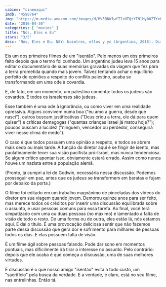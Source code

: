 ```yaml
---
cabine: "cinemaqui"
imdb: "4598764"
img: "https://m.media-amazon.com/images/M/MV5BNWIwYTIzNTQtYTNlMy00ZTYxLWFjNmUtMjRiYTc1YzZjMjhlXkEyXkFqcGdeQXVyMTY3MTIwMTg@._V1_SY150_CR2,0,101,150_.jpg"
date: "2016-04-30"
categories: [ "movies" ]
title: "Nós, Eles e Eu"
stars: "3/5"
desc: "Nós, Eles e Eu. NEY: Nosotros, ellos y yo (Argentina, 2015). Dirigido por Nicolás Avruj. Escrito por Nicolás Avruj, Alejandro Dujovne, Andrea Kleinman. Com Nur Al Levi, Frieda Geffner, Abu Harbed, Sebastián Muller, Iosef Shai."
---
```

Eis um dos primeiros filmes de um "isentão". Pelo menos um dos primeiros feito depois que o termo foi cunhado. Um argentino judeu leva 15 anos para editar o documentário de suas memórias gravadas da viagem que fez para a terra prometida quando mais jovem. Talvez tentando achar o equilíbrio perfeito de opiniões a respeito do conflito palestino, acaba se transformando em uma ode à covardia.

E, de fato, em um momento, um palestino comenta: todos os judeus são covardes. E todos os israelenses são judeus.

Esse também é uma ode à ignorância, ou como viver em uma realidade opressiva. Alguns convivem numa boa ("eu amo a guerra, desde que nasci"), outros buscam justificativas ("Deus criou a terra, ele dá para quem quiser") e críticas demagogas ("quantas crianças Israel já matou hoje?"); poucos buscam a lucidez ("ninguém, vencedor ou perdedor, conseguirá viver nesse clima de medo").

O caso é que todos possuem uma opinião a respeito, e todos se abrem mais cedo ou mais tarde. A função do diretor aqui é se fingir de isento, mas paulatinamente tecer sua visão pacifista pró-Israel, mas nunca tendenciosa. Se algum crítico apontar isso, obviamente estará errado. Assim como nunca houve um nazista entre a população alemã.

(Pronto, já cumpri a lei de Godwin, necessária nessa discussão. Podemos prosseguir em paz, antes que os judeus se transformem em baratas e fujam por debaixo da porta.)

O filme foi editado em um trabalho magnânimo de pinceladas dos vídeos do diretor em sua viagem quando jovem. Demorou quinze anos para ser feito, mas merece todos os créditos por inserir uma discussão equilibrada sobre o assunto, e usar pessoas comuns para essa tarefa. Ao final, você terá simpatizado com uma ou duas pessoas (no máximo) e lamentado a falta de visão de todo o resto. De uma forma ou de outra, eles estão lá, nós estamos aqui. E daí o título. É uma provocação deliciosa sentir que não fazemos parte dessa discussão que gera dor e sofrimento para milhares de pessoas todos os dias. E elas possuem falta de visão.

É um filme ágil sobre pessoas falando. Pode dar sono em momentos pontuais, mas dificilmente irá tirar o interesse no assunto. Pelo contrário: depois que ele acaba é que começa a discussão, uma de suas melhores virtudes.

E discussão é o que nosso amigo "isentão" evita a todo custo, um "sacrifício" pela busca da verdade. E a verdade, é claro, está no seu filme, nas entrelinhas. Então tá.
